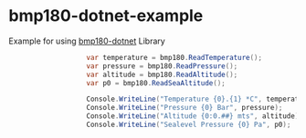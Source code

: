 # bmp180-dotnet-example

Example for using [bmp180-dotnet](https://github.com/garciaolais/bmp180-dotnet) Library 

 ```csharp
                    var temperature = bmp180.ReadTemperature();
                    var pressure = bmp180.ReadPressure();
                    var altitude = bmp180.ReadAltitude();
                    var p0 = bmp180.ReadSeaAltitude();

                    Console.WriteLine("Temperature {0}.{1} *C", temperature / 10, temperature % 10);
                    Console.WriteLine("Pressure {0} Bar", pressure);
                    Console.WriteLine("Altitude {0:0.##} mts", altitude);
                    Console.WriteLine("Sealevel Pressure {0} Pa", p0);
```
